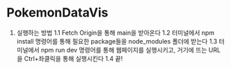 # PokemonDataVis

1. 실행하는 방법
    1.1 Fetch Origin을 통해 main을 받아온다
    1.2 터미널에서 npm install 명령어를 통해 필요한 package들을 node_modules 폴더에 받는다
    1.3 터미널에서 npm run dev 명령어를 통해 웹페이지를 실행시키고, 거기에 뜨는 URL을 Ctrl+좌클릭을 통해 실행시킨다
    1.4 끝!
